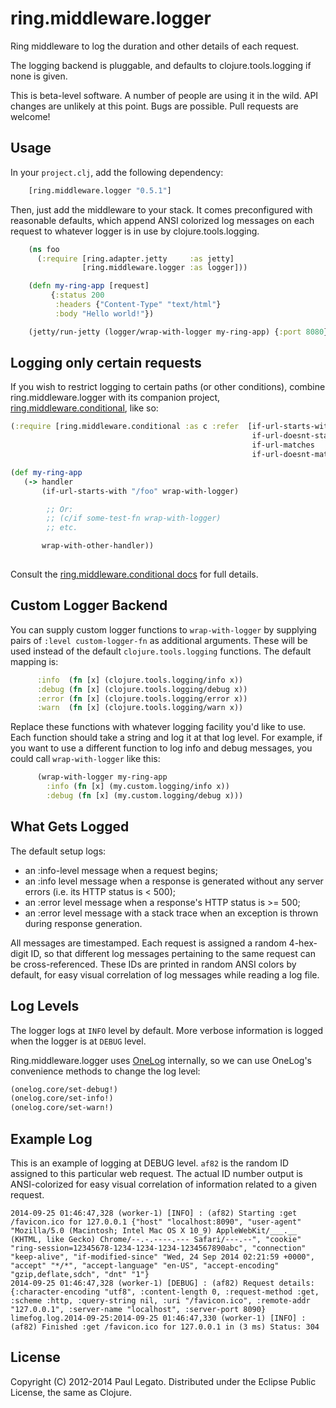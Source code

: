 ring.middleware.logger
======================

Ring middleware to log the duration and other details of each request.

The logging backend is pluggable, and defaults to clojure.tools.logging
if none is given.

This is beta-level software. A number of people are using it in the
wild. API changes are unlikely at this point. Bugs are possible. Pull
requests are welcome!

Usage
-----

In your `project.clj`, add the following dependency:

```clojure
    [ring.middleware.logger "0.5.1"]
```


Then, just add the middleware to your stack. It comes preconfigured with
reasonable defaults, which append ANSI colorized log messages on each
request to whatever logger is in use by clojure.tools.logging.

```clojure
    (ns foo
      (:require [ring.adapter.jetty     :as jetty]
                [ring.middleware.logger :as logger]))

    (defn my-ring-app [request]
         {:status 200
          :headers {"Content-Type" "text/html"}
          :body "Hello world!"})

    (jetty/run-jetty (logger/wrap-with-logger my-ring-app) {:port 8080})
```


Logging only certain requests
-----------------------------

If you wish to restrict logging to certain paths (or other
conditions), combine ring.middleware.logger with its companion
project,
[ring.middleware.conditional](https://github.com/pjlegato/ring.middleware.conditional), like so:

```clojure
(:require [ring.middleware.conditional :as c :refer  [if-url-starts-with
                                                      if-url-doesnt-start-with
                                                      if-url-matches
                                                      if-url-doesnt-match]])

(def my-ring-app
   (-> handler
       (if-url-starts-with "/foo" wrap-with-logger)

        ;; Or:
        ;; (c/if some-test-fn wrap-with-logger)
        ;; etc. 

       wrap-with-other-handler))
  
  ```

Consult the [ring.middleware.conditional docs](https://github.com/pjlegato/ring.middleware.conditional) for full details.


Custom Logger Backend
-----------------------

You can supply custom logger functions to `wrap-with-logger` by supplying pairs
of `:level custom-logger-fn` as additional arguments.  These will be used
instead of the default `clojure.tools.logging` functions. The default mapping
is:

```clojure
      :info  (fn [x] (clojure.tools.logging/info x))
      :debug (fn [x] (clojure.tools.logging/debug x))
      :error (fn [x] (clojure.tools.logging/error x))
      :warn  (fn [x] (clojure.tools.logging/warn x))
```

Replace these functions with whatever logging facility you'd like to use. Each
function should take a string and log it at that log level.  For example, if
you want to use a different function to log info and debug messages, you could
call `wrap-with-logger` like this:

```clojure
      (wrap-with-logger my-ring-app
        :info (fn [x] (my.custom.logging/info x))
        :debug (fn [x] (my.custom.logging/debug x)))
```


What Gets Logged
----------------

The default setup logs:

* an :info-level message when a request begins;
* an :info level message when a response is generated without any server
errors (i.e. its HTTP status is < 500);
* an :error level message when a response's HTTP status is >= 500;
* an :error level message with a stack trace when an exception is thrown during response generation.

All messages are timestamped. Each request is assigned a random
4-hex-digit ID, so that different log messages pertaining to the same
request can be cross-referenced. These IDs are printed in random ANSI colors
by default, for easy visual correlation of log messages while reading
a log file.


Log Levels
----------
The logger logs at `INFO` level by default. More verbose information is logged when the logger is at `DEBUG` level. 

Ring.middleware.logger uses
[OneLog](https://github.com/pjlegato/onelog) internally, so we can use
OneLog's convenience methods to change the log level:


```clojure
(onelog.core/set-debug!)
(onelog.core/set-info!)
(onelog.core/set-warn!)
```


Example Log
-----------

This is an example of logging at DEBUG level. `af82` is the random ID
assigned to this particular web request. The actual ID number output
is ANSI-colorized for easy visual correlation of information related
to a given request.

````
2014-09-25 01:46:47,328 (worker-1) [INFO] : (af82) Starting :get /favicon.ico for 127.0.0.1 {"host" "localhost:8090", "user-agent" "Mozilla/5.0 (Macintosh; Intel Mac OS X 10_9) AppleWebKit/___.__ (KHTML, like Gecko) Chrome/--.-.----.--- Safari/---.--", "cookie" "ring-session=12345678-1234-1234-1234-1234567890abc", "connection" "keep-alive", "if-modified-since" "Wed, 24 Sep 2014 02:21:59 +0000", "accept" "*/*", "accept-language" "en-US", "accept-encoding" "gzip,deflate,sdch", "dnt" "1"}
2014-09-25 01:46:47,328 (worker-1) [DEBUG] : (af82) Request details: {:character-encoding "utf8", :content-length 0, :request-method :get, :scheme :http, :query-string nil, :uri "/favicon.ico", :remote-addr "127.0.0.1", :server-name "localhost", :server-port 8090}
limefog.log.2014-09-25:2014-09-25 01:46:47,330 (worker-1) [INFO] : (af82) Finished :get /favicon.ico for 127.0.0.1 in (3 ms) Status: 304
````


License
-------
Copyright (C) 2012-2014 Paul Legato.
Distributed under the Eclipse Public License, the same as Clojure.
